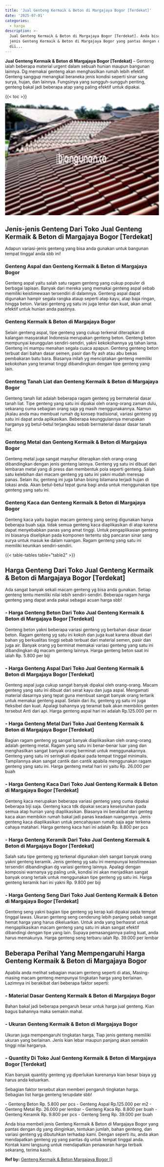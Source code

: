 ```yaml
---
title: 'Jual Genteng Kermaik & Beton di Margajaya Bogor [Terdekat]'
date: '2025-07-01'
categories:
  - harga
description: >-
  Jual Genteng Kermaik & Beton di Margajaya Bogor [Terdekat]. Anda bisa membeli
  jenis Genteng Kermaik & Beton di Margajaya Bogor yang pantas dengan dg yang
  dii...
---
```


**Jual Genteng Kermaik & Beton di Margajaya Bogor \[Terdekat\]** – Genteng ialah beberapa material urgent dalam sebuah hunian maupun bangunan lainnya. Dg memakai genteng akan menghasilkan rumah lebih efektif. Genteng sanggup menangkal beraneka jenis kondisi seperti sinar sang surya, hujan, dan lainnya. Fungsinya yang sungguh-sungguh penting, genteng bakal jadi beberapa atap yang paling efektif untuk dipakai.

{{< toc >}}

![Jual Genteng Kermaik & Beton di Margajaya Bogor [Terdekat]](/images/genteng-minimalis-murah09.png)

## Jenis-jenis Genteng Dari Toko Jual Genteng Kermaik & Beton di Margajaya Bogor \[Terdekat\]

Adapun variasi-jenis genteng yang bisa anda gunakan untuk bangunan tempat tinggal anda sbb ini!

### Genteng Aspal dan Genteng Kermaik & Beton di Margajaya Bogor

Genteng aspal yaitu salah satu ragam genteng yang cukup populer di berbagai lapisan. Banyak dari mereka yang memakai genteng aspal sebab memiliki keistimewaan tersendiri di dalamnya. Genteng aspal dapat digunakan hampir segala rangka ataup seperti atap kayu, atap baja ringan, hingga beton. Variasi genteng yg satu ini juga lentur dan kuat, akan amat efektif untuk hunian anda pastinya.

### Genteng Kermaik & Beton di Margajaya Bogor

Selain genteng aspal, tipe genteng yang cukup terkenal diterapkan di kalangan masyarakat Indonesia merupakan genteng beton. Genteng beton mempunyai keunggulan sendiri-sendiri, yakni kekokohannya yg tahan lama. Genteng ini mampu menahan segala cuaca apapun. Genteng genteng beton terbuat dari bahan dasar semen, pasir dan fly ash atau abu bekas pembakaran batu bara. Biasanya inilah yg menciptakan genteng memiliki kekokohan yang teramat tinggi dibandingkan dengan tipe genteng yang lain.

### Genteng Tanah Liat dan Genteng Kermaik & Beton di Margajaya Bogor

Genteng tanah liat adalah beberapa ragam genteng yg bermaterial dasar tanah liat. Tipe genteng yang satu ini dipakai oleh orang-orang zaman dulu, sekarang cuma sebagian orang saja yg masih menggunakannya. Namun jikalau anda mau membuat rumah dg konsep tradisional, variasi genteng yg satu ini dapat anda aplikasikan. Beberapa keunggulannya merupakan harganya yg betul-betul terjangkau sebab bermaterial dasar dasar tanah liat.

### Genteng Metal dan Genteng Kermaik & Beton di Margajaya Bogor

Genteng metal juga sangat masyhur diterapkan oleh orang-orang dibandingkan dengan jenis genteng lainnya. Genteng yg satu ini dibuat dari lembaran metal yang di press dan membentuk pola seperti genteng. Salah satu kelebihan dari macam genteng yg satu ini yakni mudah meresap panas. Selain itu, genteng ini juga tahan bising bilamana terjadi hujan di lokasi anda. Akan betul-betul tepat guna bagi anda untuk menggunakan tipe genteng yang satu ini.

### Genteng Kaca dan Genteng Kermaik & Beton di Margajaya Bogor

Genteng kaca yaitu bagian macam genteng yang sering digunakan hanya beberapa buah saja. tidak semua genteng kaca diaplikasikan di atap karena dapat menyebabkan panas yang amat tinggi. Untuk pengaplikasian genteng ini biasanya diselipkan pada komponen tertentu sbg pancaran sinar sang surya untuk masuk ke dalam ruangan. Ragam genteng yang satu ini memiliki keunikan sendiri-sendiri.

{{< table-tables table="table2" >}}

## Harga Genteng Dari Toko Jual Genteng Kermaik & Beton di Margajaya Bogor \[Terdekat\]

Ada sangat banyak sekali macam genteng yg bisa anda gunakan. Setiap genteng tentu memiliki nilai lebih sendiri-sendiri. Beberapa ragam harga genteng yang dapat anda pakai sebagai acuan harga sbb!

### \- Harga Genteng Beton Dari Toko Jual Genteng Kermaik & Beton di Margajaya Bogor \[Terdekat\]

Genteng beton yakni beberapa variasi genteng yg berbahan dasar dasar beton. Ragam genteng yg satu ini kokoh dan juga kuat karena dibuat dari bahan yg berkualitas tinggi sebab terbuat dari material semen, pasir dan juga air. Banyak orang yg berminat memakai variasi genteng yang satu ini dibandingkan dg macam genteng lainnya. Harga genteng beton saat ini ialah Rp. 5.800 per biji

### \- Harga Genteng Aspal Dari Toko Jual Genteng Kermaik & Beton di Margajaya Bogor \[Terdekat\]

Genteng aspal juga cukup sangat banyak dipakai oleh orang-orang. Macam genteng yang satu ini dibuat dari serat kayu dan juga aspal. Mengamati material dasarnya yang tepat guna membuat sangat banyak orang tertarik untuk memakai genteng aspal. Selain dari itu, genteng yg satu ini juga fleksibel dan kuat. Apalagi bahannya yg teramat baik akan membikin genten tersebut Anti dari api. Harga genteng aspal hari ini adalah Rp.125.000 per m

### \- Harga Genteng Metal Dari Toko Jual Genteng Kermaik & Beton di Margajaya Bogor \[Terdekat\]

Bagian ragam genteng yg sangat banyak diaplikasikan oleh orang-orang adalah genteng metal. Ragam yang satu ini benar-benar luar yang dan menghasilkan sangat banyak orang berminat untuk menggunakannya. Genteng yang satu ini seringkali dipakai pada tempat tinggal minimalis. Tampilannya akan sangat cantik dan cantik apabila menggunakan ragam genteng yang satu ini. Harga genteng metal hari ini yaitu Rp. 26.000 per buah

### \- Harga Genteng Kaca Dari Toko Jual Genteng Kermaik & Beton di Margajaya Bogor \[Terdekat\]

Genteng kaca merupakan beberapa variasi genteng yang cuma dipakai beberapa biji saja. Genteng kaca tdk dipakai secara keseluruhan pada semua atap hunian yang diaplikasikan. Biasanya ini berakibat dari genteg kaca akan membikin rumah bakal jadi panas keadaan ruangannya. Jenis genteng kaca diaplikasikan untuk pencahayaan rumah saja agar terkena cahaya matahari. Harga genteng kaca hari ini adalah Rp. 8.800 per pcs

### \- Harga Genteng Keramik Dari Toko Jual Genteng Kermaik & Beton di Margajaya Bogor \[Terdekat\]

Salah satu tipe genteng yg terkenal digunakan oleh sangat banyak orang yakni genteng keramik. Jenis genteng yg satu ini mempunyai keistimewaan tersendiri dibandingkan dg variasi genteng lainnya. Apalagi dengan komposisi warnanya yg paling unik, kondisi ini akan menjadikan sangat banyak orang tertaik untuk menggunakan tipe genteng yg satu ini. Harga genteng keramik hari ini yakni Rp. 9.800 per biji

### \- Harga Genteng Seng Dari Toko Jual Genteng Kermaik & Beton di Margajaya Bogor \[Terdekat\]

Genteng seng yakni bagian tipe genteng yg kerap kali dipakai pada tempat tinggal lawas. Ukuran genteng seng cenderung lebih panjang sebab sangat hemat harga yang harus dikeluarkan. Untuk anda yang berhasrat untuk mengaplikasikan macam genteng yang satu ini akan sangat efektif dibandingi dengan tipe yang lain. Supaya pemasangannya paling kuat, anda harus memakunya. Harga genteng seng terbaru ialah Rp. 39.000 per lembar

## Beberapa Perihal Yang Mempengaruhi Harga Genteng Kermaik & Beton di Margajaya Bogor

Apabila anda melihat sebagian macam genteng seperti di atas, Masing-masing macam genteng mempunyai tingkatan harga yang berlainan. Lazimnya ini berakibat dari beberapa faktor seperti:

### \- Material Dasar Genteng Kermaik & Beton di Margajaya Bogor

Bahan bakal jadi beberapa pengaruh besar untuk harga jual genteng. Kian bagus bahannya maka semakin mahal.

### \- Ukuran Genteng Kermaik & Beton di Margajaya Bogor

Ukuran juga mempengaruhi tingkatan harga, Tiap jenis genteng memiliki ukuran yang berlainan. Jenis kian lebar maupun panjang akan semakin tinggi nilai harganya.

### \- Quantity Di Toko Jual Genteng Kermaik & Beton di Margajaya Bogor \[Terdekat\]

Kian banyak quantity genteng yg diperlukan karenanya kian besar biaya yg harus anda keluarkan.

Sebagian faktor tersebut akan memberi pengaruh tingkatan harga. Sebagian list harga genteng terupdate sbb!

\- Genteng Beton Rp. 5.800 per pcs - Genteng Aspal Rp.125.000 per m2 - Genteng Metal Rp. 26.000 per lembar - Genteng Kaca Rp. 8.800 per buah - Genteng Keramik Rp. 9.800 per pcs - Genteng Seng Rp. 39.000 per buah

Anda bisa membeli jenis Genteng Kermaik & Beton di Margajaya Bogor yang pantas dengan dg yang diinginkan, tentukan jumlah, bahan genteng, dan variasi genteng yg dibutuhkan terhadap kami. Dengan seperti itu, anda akan mendapatkan genteng yg yang pantas dg untuk tempat tinggal anda. Kontak kami langsung untuk mendapatkan penawaran harga terbaik sekarang, terima kasih.

**Ref by:**  [Genteng Kermaik & Beton  Margajaya Bogor []](https://id.wikipedia.org/wiki/Genteng)
